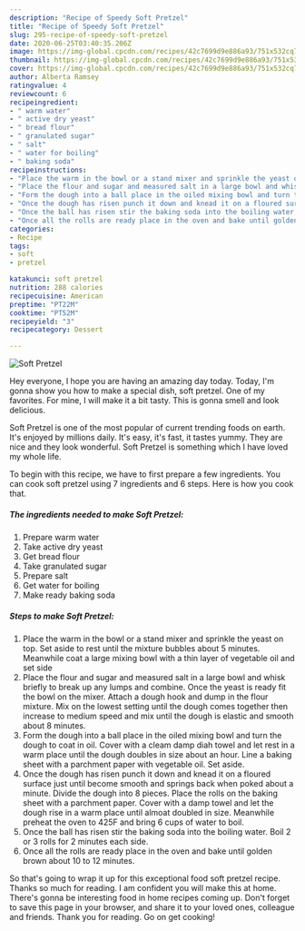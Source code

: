 ```yaml
---
description: "Recipe of Speedy Soft Pretzel"
title: "Recipe of Speedy Soft Pretzel"
slug: 295-recipe-of-speedy-soft-pretzel
date: 2020-06-25T03:40:35.206Z
image: https://img-global.cpcdn.com/recipes/42c7699d9e886a93/751x532cq70/soft-pretzel-recipe-main-photo.jpg
thumbnail: https://img-global.cpcdn.com/recipes/42c7699d9e886a93/751x532cq70/soft-pretzel-recipe-main-photo.jpg
cover: https://img-global.cpcdn.com/recipes/42c7699d9e886a93/751x532cq70/soft-pretzel-recipe-main-photo.jpg
author: Alberta Ramsey
ratingvalue: 4
reviewcount: 6
recipeingredient:
- " warm water"
- " active dry yeast"
- " bread flour"
- " granulated sugar"
- " salt"
- " water for boiling"
- " baking soda"
recipeinstructions:
- "Place the warm in the bowl or a stand mixer and sprinkle the yeast on top. Set aside to rest until the mixture bubbles about 5 minutes. Meanwhile coat a large mixing bowl with a thin layer of vegetable oil and set side"
- "Place the flour and sugar and measured salt in a large bowl and whisk briefly to break up any lumps and combine. Once the yeast is ready fit the bowl on the mixer. Attach a dough hook and dump in the flour mixture. Mix on the lowest setting until the dough comes together then increase to medium speed and mix until the dough is elastic and smooth about 8 minutes."
- "Form the dough into a ball place in the oiled mixing bowl and turn the dough to coat in oil. Cover with a cleam damp diah towel and let rest in a warm place until the dough doubles in size about an hour. Line a baking sheet with a parchment paper with vegetable oil. Set aside."
- "Once the dough has risen punch it down and knead it on a floured surface just until become smooth and springs back when poked about a minute. Divide the dough into 8 pieces. Place the rolls on the baking sheet with a parchment paper. Cover with a damp towel and let the dough rise in a warm place until almoat doubled in size. Meanwhile preheat the oven to 425F and bring 6 cups of water to boil."
- "Once the ball has risen stir the baking soda into the boiling water. Boil 2 or 3 rolls for 2 minutes each side."
- "Once all the rolls are ready place in the oven and bake until golden brown about 10 to 12 minutes."
categories:
- Recipe
tags:
- soft
- pretzel

katakunci: soft pretzel 
nutrition: 288 calories
recipecuisine: American
preptime: "PT22M"
cooktime: "PT52M"
recipeyield: "3"
recipecategory: Dessert

---
```



![Soft Pretzel](https://img-global.cpcdn.com/recipes/42c7699d9e886a93/751x532cq70/soft-pretzel-recipe-main-photo.jpg)

Hey everyone, I hope you are having an amazing day today. Today, I'm gonna show you how to make a special dish, soft pretzel. One of my favorites. For mine, I will make it a bit tasty. This is gonna smell and look delicious.



Soft Pretzel is one of the most popular of current trending foods on earth. It's enjoyed by millions daily. It's easy, it's fast, it tastes yummy. They are nice and they look wonderful. Soft Pretzel is something which I have loved my whole life.


To begin with this recipe, we have to first prepare a few ingredients. You can cook soft pretzel using 7 ingredients and 6 steps. Here is how you cook that.

<!--inarticleads1-->

##### The ingredients needed to make Soft Pretzel:

1. Prepare  warm water
1. Take  active dry yeast
1. Get  bread flour
1. Take  granulated sugar
1. Prepare  salt
1. Get  water for boiling
1. Make ready  baking soda




<!--inarticleads2-->

##### Steps to make Soft Pretzel:

1. Place the warm in the bowl or a stand mixer and sprinkle the yeast on top. Set aside to rest until the mixture bubbles about 5 minutes. Meanwhile coat a large mixing bowl with a thin layer of vegetable oil and set side
1. Place the flour and sugar and measured salt in a large bowl and whisk briefly to break up any lumps and combine. Once the yeast is ready fit the bowl on the mixer. Attach a dough hook and dump in the flour mixture. Mix on the lowest setting until the dough comes together then increase to medium speed and mix until the dough is elastic and smooth about 8 minutes.
1. Form the dough into a ball place in the oiled mixing bowl and turn the dough to coat in oil. Cover with a cleam damp diah towel and let rest in a warm place until the dough doubles in size about an hour. Line a baking sheet with a parchment paper with vegetable oil. Set aside.
1. Once the dough has risen punch it down and knead it on a floured surface just until become smooth and springs back when poked about a minute. Divide the dough into 8 pieces. Place the rolls on the baking sheet with a parchment paper. Cover with a damp towel and let the dough rise in a warm place until almoat doubled in size. Meanwhile preheat the oven to 425F and bring 6 cups of water to boil.
1. Once the ball has risen stir the baking soda into the boiling water. Boil 2 or 3 rolls for 2 minutes each side.
1. Once all the rolls are ready place in the oven and bake until golden brown about 10 to 12 minutes.




So that's going to wrap it up for this exceptional food soft pretzel recipe. Thanks so much for reading. I am confident you will make this at home. There's gonna be interesting food in home recipes coming up. Don't forget to save this page in your browser, and share it to your loved ones, colleague and friends. Thank you for reading. Go on get cooking!

